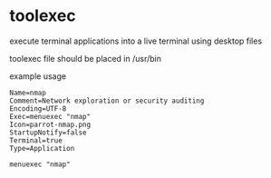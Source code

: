 # toolexec
execute terminal applications into a live terminal using desktop files

toolexec file should be placed in /usr/bin

example usage
```[Desktop Entry]
Name=nmap
Comment=Network exploration or security auditing
Encoding=UTF-8
Exec=menuexec "nmap"
Icon=parrot-nmap.png
StartupNotify=false
Terminal=true
Type=Application
```

```menuexec "nmap"```
